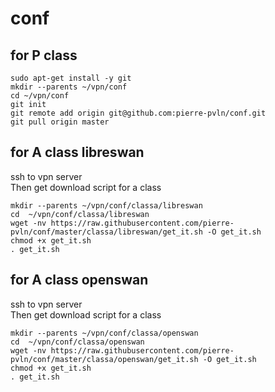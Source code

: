 # conf

## for P class
```
sudo apt-get install -y git
mkdir --parents ~/vpn/conf
cd ~/vpn/conf
git init
git remote add origin git@github.com:pierre-pvln/conf.git
git pull origin master
```
## for A class libreswan
ssh to vpn server<br>
Then get download script for a class
```
mkdir --parents ~/vpn/conf/classa/libreswan
cd  ~/vpn/conf/classa/libreswan
wget -nv https://raw.githubusercontent.com/pierre-pvln/conf/master/classa/libreswan/get_it.sh -O get_it.sh
chmod +x get_it.sh
. get_it.sh

```
## for A class openswan
ssh to vpn server<br>
Then get download script for a class
```
mkdir --parents ~/vpn/conf/classa/openswan
cd  ~/vpn/conf/classa/openswan
wget -nv https://raw.githubusercontent.com/pierre-pvln/conf/master/classa/openswan/get_it.sh -O get_it.sh
chmod +x get_it.sh
. get_it.sh

```
